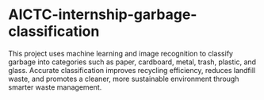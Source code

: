 # AICTC-internship-garbage-classification
This project uses machine learning and image recognition to classify garbage into categories such as paper, cardboard, metal, trash, plastic, and glass. Accurate classification improves recycling efficiency, reduces landfill waste, and promotes a cleaner, more sustainable environment through smarter waste management.
